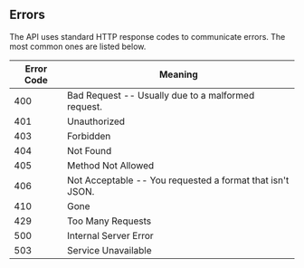 ## Errors

The API uses standard HTTP response codes to communicate errors. The most common ones are listed below.

Error Code | Meaning
---------- | -------
400 | Bad Request -- Usually due to a malformed request.
401 | Unauthorized
403 | Forbidden
404 | Not Found
405 | Method Not Allowed
406 | Not Acceptable -- You requested a format that isn't JSON.
410 | Gone
429 | Too Many Requests
500 | Internal Server Error
503 | Service Unavailable
